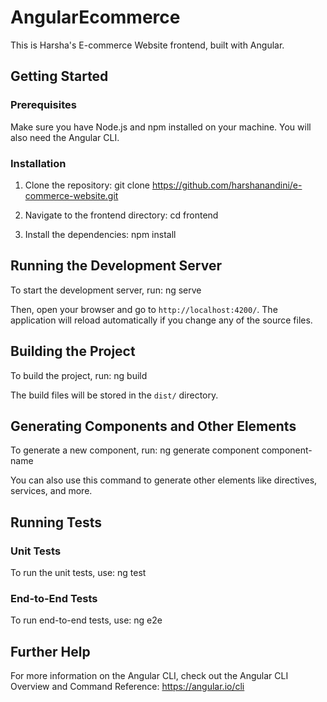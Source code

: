 # AngularEcommerce

This is Harsha's E-commerce Website frontend, built with Angular.

## Getting Started

### Prerequisites

Make sure you have Node.js and npm installed on your machine. You will also need the Angular CLI.

### Installation

1. Clone the repository:
   git clone https://github.com/harshanandini/e-commerce-website.git

2. Navigate to the frontend directory:
   cd frontend

3. Install the dependencies:
   npm install

## Running the Development Server

To start the development server, run:
ng serve

Then, open your browser and go to `http://localhost:4200/`. The application will reload automatically if you change any of the source files.

## Building the Project

To build the project, run:
ng build

The build files will be stored in the `dist/` directory.

## Generating Components and Other Elements

To generate a new component, run:
ng generate component component-name

You can also use this command to generate other elements like directives, services, and more.

## Running Tests

### Unit Tests

To run the unit tests, use:
ng test

### End-to-End Tests

To run end-to-end tests, use:
ng e2e

## Further Help

For more information on the Angular CLI, check out the Angular CLI Overview and Command Reference: https://angular.io/cli
